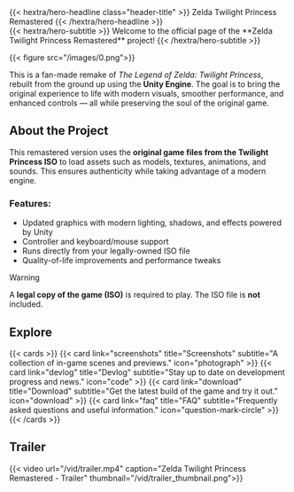 
<div class="hx-mt-6 hx-mb-6 header-title">
{{< hextra/hero-headline 
    class="header-title"
    >}}
  Zelda Twilight Princess Remastered
{{< /hextra/hero-headline >}}
</div>

<div class="hx-mb-12">
{{< hextra/hero-subtitle >}}
  Welcome to the official page of the **Zelda Twilight Princess Remastered** project!
{{< /hextra/hero-subtitle >}}
</div>


{{< figure src="/images/0.png">}}

This is a fan-made remake of *The Legend of Zelda: Twilight Princess*, rebuilt from the ground up using the **Unity Engine**. The goal is to bring the original experience to life with modern visuals, smoother performance, and enhanced controls — all while preserving the soul of the original game.

## About the Project

This remastered version uses the **original game files from the Twilight Princess ISO** to load assets such as models, textures, animations, and sounds. This ensures authenticity while taking advantage of a modern engine.

### Features:
- Updated graphics with modern lighting, shadows, and effects powered by Unity
- Controller and keyboard/mouse support
- Runs directly from your legally-owned ISO file
- Quality-of-life improvements and performance tweaks

> [!WARNING]
> A **legal copy of the game (ISO)** is required to play. The ISO file is **not** included.

## Explore

{{< cards >}}
    {{< card link="screenshots" title="Screenshots" subtitle="A collection of in-game scenes and previews." icon="photograph" >}}
    {{< card link="devlog" title="Devlog" subtitle="Stay up to date on development progress and news." icon="code" >}}
    {{< card link="download" title="Download" subtitle="Get the latest build of the game and try it out." icon="download" >}}
    {{< card link="faq" title="FAQ" subtitle="Frequently asked questions and useful information." icon="question-mark-circle" >}}
{{< /cards >}}

## Trailer
{{< video url="/vid/trailer.mp4" caption="Zelda Twilight Princess Remastered - Trailer" thumbnail="/vid/trailer_thumbnail.png">}}
